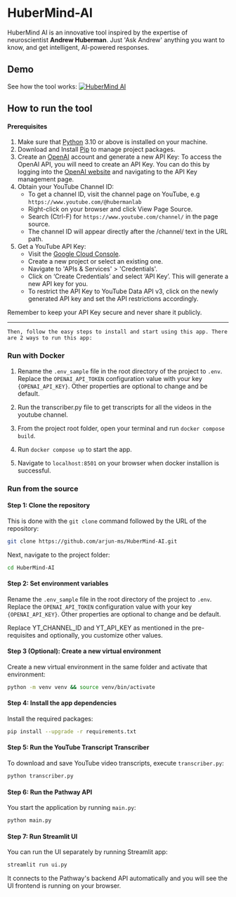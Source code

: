 # HuberMind-AI

HuberMind AI is an innovative tool inspired by the expertise of neuroscientist **Andrew Huberman**. Just 'Ask Andrew' anything you want to know, and get intelligent, AI-powered responses.

## Demo

See how the tool works:
[![HuberMind AI](https://github.com/arjun-ms/HuberMind-AI/assets/64315213/2ad23f74-4fdc-401c-9469-eb092f169a48)](assets/andrew-huberman.mp4)

## How to run the tool
#### Prerequisites

1. Make sure that [Python](https://www.python.org/downloads/) 3.10 or above is installed on your machine.
2. Download and Install [Pip](https://pip.pypa.io/en/stable/installation/) to manage project packages.
3. Create an [OpenAI](https://openai.com/) account and generate a new API Key: To access the OpenAI API, you will need to create an API Key. You can do this by logging into the [OpenAI website](https://openai.com/product) and navigating to the API Key management page.
4. Obtain your YouTube Channel ID:
   - To get a channel ID, visit the channel page on YouTube,
   e.g `https://www.youtube.com/@hubermanlab`
    - Right-click on your browser and click View Page Source.
    - Search (Ctrl-F) for `https://www.youtube.com/channel/` in the page source.
    - The channel ID will appear directly after the /channel/ text in the URL path. 
5. Get a YouTube API Key:
   - Visit the [Google Cloud Console](https://console.cloud.google.com/).
   - Create a new project or select an existing one.
   - Navigate to 'APIs & Services' > 'Credentials'.
   - Click on ‘Create Credentials’ and select ‘API Key’. This will generate a new API key for you.
   - To restrict the API Key to YouTube Data API v3, click on the newly generated API key and set the API restrictions accordingly.

Remember to keep your API Key secure and never share it publicly.

---

```Then, follow the easy steps to install and start using this app. There are 2 ways to run this app:```

### Run with Docker

1. Rename the `.env_sample` file in the root directory of the project to `.env`. Replace the `OPENAI_API_TOKEN` configuration value with your key `{OPENAI_API_KEY}`. Other properties are optional to change and be default.

2. Run the transcriber.py file to get transcripts for all the videos in the youtube channel.

3. From the project root folder, open your terminal and run `docker compose build`.

4. Run `docker compose up` to start the app.

5. Navigate to `localhost:8501` on your browser when docker installion is successful.

### Run from the source

#### Step 1: Clone the repository

This is done with the `git clone` command followed by the URL of the repository:

```bash
git clone https://github.com/arjun-ms/HuberMind-AI.git
```

Next,  navigate to the project folder:

```bash
cd HuberMind-AI
```

#### Step 2: Set environment variables

Rename the `.env_sample` file in the root directory of the project to `.env`. Replace the `OPENAI_API_TOKEN` configuration value with your key `{OPENAI_API_KEY}`. Other properties are optional to change and be default.


Replace YT_CHANNEL_ID and YT_API_KEY as mentioned in the pre-requisites and optionally, you customize other values.

#### Step 3 (Optional): Create a new virtual environment

Create a new virtual environment in the same folder and activate that environment:

```bash
python -m venv venv && source venv/bin/activate
```

#### Step 4: Install the app dependencies

Install the required packages:

```bash
pip install --upgrade -r requirements.txt
```

#### Step 5: Run the YouTube Transcript Transcriber

To download and save YouTube video transcripts, execute `transcriber.py`:

```bash
python transcriber.py
```

#### Step 6: Run the Pathway API

You start the application by running `main.py`:

```bash
python main.py
```

#### Step 7: Run Streamlit UI

You can run the UI separately by running Streamlit app:
```bash
streamlit run ui.py
```
It connects to the Pathway's backend API automatically and you will see the UI frontend is running on your browser.
